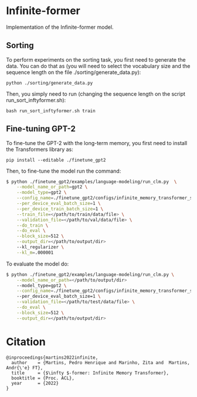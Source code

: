 # Infinite-former
Implementation of the Infinite-former model.

## Sorting
To perform experiments on the sorting task, you first need to generate the data. 
You can do that as (you will need to select the vocabulary size and the sequence length on the file ./sorting/generate_data.py):
```
python ./sorting/generate_data.py
```

Then, you simply need to run (changing the sequence length on the script run_sort_inftyformer.sh):
```
bash run_sort_inftyformer.sh train
```

## Fine-tuning GPT-2

To fine-tune the GPT-2 with the long-term memory, you first need to install the Transformers library as:
```
pip install --editable ./finetune_gpt2 
```
Then, to fine-tune the model run the command:

```sh
$ python ./finetune_gpt2/examples/language-modeling/run_clm.py 	\
	--model_name_or_path=gpt2 \
	--model_type=gpt2 \
	--config_name=./finetune_gpt2/configs/infinite_memory_transformer_sticky_mem.json \
	--per_device_eval_batch_size=1 \
	--per_device_train_batch_size=1 \
	--train_file=</path/to/train/data/file> \
	--validation_file=</path/to/val/data/file> \
	--do_train \
	--do_eval \
	--block_size=512 \
	--output_dir=</path/to/output/dir>
	--kl_regularizer \
	--kl_m=.000001
```

To evaluate the model do:

```sh
$ python ./finetune_gpt2/examples/language-modeling/run_clm.py \
	--model_name_or_path=</path/to/output/dir>
	--model_type=gpt2 \
	--config_name=./finetune_gpt2/configs/infinite_memory_transformer_sticky_mem.json \ 
	--per_device_eval_batch_size=1 \
	--validation_file=</path/to/test/data/file> \
	--do_eval \
	--block_size=512 \
	--output_dir=</path/to/output/dir> 
```


# Citation

    @inproceedings{martins2022infinite,
      author    = {Martins, Pedro Henrique and Marinho, Zita and  Martins, Andr{\'e} FT},
      title     = {$\infty $-former: Infinite Memory Transformer},
      booktitle = {Proc. ACL},
      year      = {2022}
    }
